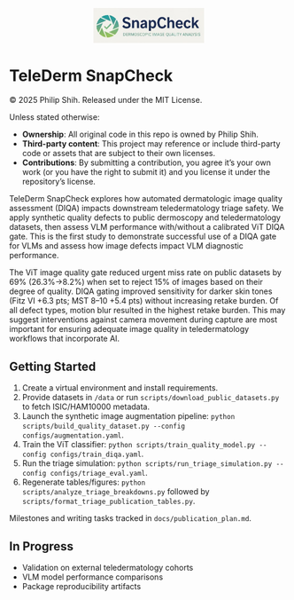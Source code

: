 <p align="center">
  <img src="snapcheck/logo.jpg" alt="TeleDerm SnapCheck logo" width="200">
</p>

# TeleDerm SnapCheck
© 2025 Philip Shih. Released under the MIT License. 

Unless stated otherwise:
- **Ownership**: All original code in this repo is owned by Philip Shih.
- **Third-party content**: This project may reference or include third-party code or assets that are subject to their own licenses.
- **Contributions**: By submitting a contribution, you agree it’s your own work (or you have the right to submit it) and you license it under the repository’s license.

TeleDerm SnapCheck explores how automated dermatologic image quality assessment (DIQA) impacts downstream teledermatology triage safety. We apply synthetic quality defects to public dermoscopy and teledermatology datasets, then assess VLM performance with/without a calibrated ViT DIQA gate. This is the first study to demonstrate successful use of a DIQA gate for VLMs and assess how image defects impact VLM diagnostic performance.

The ViT image quality gate reduced urgent miss rate on public datasets by 69% (26.3%→8.2%) when set to reject 15% of images based on their degree of quality. DIQA gating improved sensitivity for darker skin tones (Fitz VI +6.3 pts; MST 8–10 +5.4 pts) without increasing retake burden. Of all defect types, motion blur resulted in the highest retake burden. This may suggest interventions against camera movement during capture are most important for ensuring adequate image quality in teledermatology workflows that incorporate AI.

## Getting Started

1. Create a virtual environment and install requirements.
2. Provide datasets in `/data` or run `scripts/download_public_datasets.py` to fetch ISIC/HAM10000 metadata.
3. Launch the synthetic image augmentation pipeline: `python scripts/build_quality_dataset.py --config configs/augmentation.yaml`.
4. Train the ViT classifier: `python scripts/train_quality_model.py --config configs/train_diqa.yaml`.
5. Run the triage simulation: `python scripts/run_triage_simulation.py --config configs/triage_eval.yaml`.
6. Regenerate tables/figures: `python scripts/analyze_triage_breakdowns.py` followed by `scripts/format_triage_publication_tables.py`.

Milestones and writing tasks tracked in `docs/publication_plan.md`.

## In Progress

- Validation on external teledermatology cohorts
- VLM model performance comparisons
- Package reproducibility artifacts
